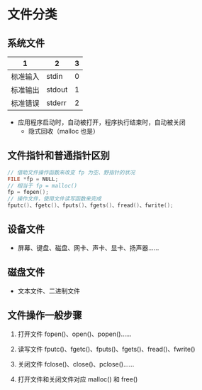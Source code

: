 # 文件分类
## 系统文件

| 1        | 2      | 3 |
|----------|--------|---|
| 标准输入 | stdin  | 0 |
| 标准输出 | stdout | 1 |
| 标准错误 | stderr | 2 |

- 应用程序启动时，自动被打开，程序执行结束时，自动被关闭
	- 隐式回收（malloc 也是）

## 文件指针和普通指针区别
```c
// 借助文件操作函数来改变 fp 为空、野指针的状况
FILE *fp = NULL;
// 相当于 fp = malloc()
fp = fopen();
// 操作文件，使用文件读写函数来完成
fputc()、fgetc()、fputs()、fgets()、fread()、fwrite();
```

## 设备文件
- 屏幕、键盘、磁盘、网卡、声卡、显卡、扬声器......
## 磁盘文件
- 文本文件、二进制文件
## 文件操作一般步骤
1. 打开文件 fopen()、open()、popen()......
2. 读写文件 fputc()、fgetc()、fputs()、fgets()、fread()、fwrite()
3. 关闭文件 fclose()、close()、pclose()......

1. 打开文件和关闭文件对应 malloc() 和 free()
